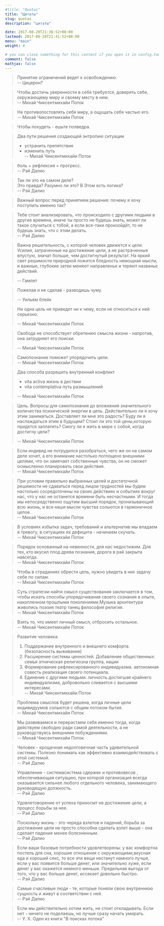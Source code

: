 ```yaml
---
#title: "Quotas"
title: "Цитаты"
slug: quotas
description: "цитаты" 

date: 2017-08-20T21:38:52+08:00
lastmod: 2017-08-28T21:41:52+08:00
menu: "main"
weight: 4

# you can close something for this content if you open it in config.toml.
comment: false
mathjax: false
---
```


> Принятие ограничений ведет к освобождению.  
> -- Цицерон?

> Чтобы достичь уверенности в себя требуется, доверять себе, окружающему миру и своему месту в нем.  
> -- Михай Чиксентмихайи Поток

> Не противопостовлять себя миру, а ощущать себя частью его.  
> -- Михай Чиксентмихайи Поток

> Чтобы похудеть - ешьте полведра.  
>

> Два пути решения создающей энтропию ситуации  
> - устранить препятствие
> - изменить путь  
> -- Михай Чиксентмихайи Поток

> боль + рефлексия = прогресс.  
> -- Рэй Далио

> Так ли это на самом деле?  
> Это правда? Разумно ли это? В Этом есть логика?  
> -- Рэй Далио

> Важный вопрос перед принятием решения: почему я хочу поступить именно так?
> 


> Тебе стоит анализировать, что происходило с другими людьми в другие времена, иначе ты просто не будешь знать, может ли такое случиться с тобой, а если все-таки произойдёт, то не будешь знать, что с этим делать.  
> -- Рэй Далио

> Важна решительность, с которой человек движется к цели. Усилия, затраченные на достижение цели, а не растраченные впустую, значат больше, чем достигнутый результат. На яркий свет решимости природной ложится бледность немощная мысли, и важные, глубокие затеи меняют направленье и теряют названье действий. 
> 
> -- Гамлет

> Пожелав и не сделав - разводишь чуму.  
>
> -- Уильям блейк

> Ни одна цель не приведет ни к чему, если не относиться к ней серьезно.  
>
> -- Михай Чиксентмихайи Поток

> Свобода не способствует обретению смысла жизни - напротив, она затрудняет его поиски.  
>
> -- Михай Чиксентмихайи Поток

> Самопознание поможет упорядочить цели.  
> -- Михай Чиксентмихайи Поток

> Два способа разрешить внутренний конфликт
> - vita activa жизнь в дествии
> - vita contemplativa путь размышлений  
>
> -- Михай Чиксентмихайи Поток

> Цель. Вопросы для самопознания до вложкения значительного количества психической энергии в цель. Действительно ли я хочу этим заниматься. Доставляет ли мне это радость? Буду ли я наслаждаться этим в будущем? Стоит ли это той цены,которую придется заплатить? Смогу ли я жить в мире с собой, когда достигну цели?  
>
> -- Михай Чиксентмихайи Поток

> Если индивид не потрудился разобраться, чего же он на самом деле хочет, а его внимание настолько поглощено внешними целями, что он замечает собственные чувства, он не сможет осмысленно планировать свои действия.  
> -- Михай Чиксентмихайи Поток

> При условии правильно выбранных целей и достаточной решимости не сдаваться перед лицом трудностей мы будем настолько сосредоточены на своих действиях и событиях вокруг нас, что у нас не останется времени быть несчастными. И тогда мы непосредственно ощутим высший порядок, пронизывающий всю жизнь, и все наши мысли чувства сольются в гармоничное целое.  
> -- Михай Чиксентмихайи Поток

> В условиях избытка задач, требований и альтернатив мы впадаем в тревогу, в ситуациях их дефицита - начинаем скучать.  
> -- Михай Чиксентмихайи Поток

> Порядок основанный на невинности, для нас недостижим. Для тех, кто вкусил плод древа познания, дорога в рай закрыта навсегда.  
> -- Михай Чиксентмихайи Поток

> Чтобы в страданиях обрести цель, нужно увидеть в них задачу себе по силам.  
> -- Михай Чиксентмихайи Поток

> Суть стратегии найти смысл существования заключается в том, чтобы искать способы упорядочивания своего сознания в опыте, накопленном прошлыми поколениями.Музыка архитектура живопись поэзия театр танец философия религия.  
> -- Михай Чиксентмихайи Поток

> Взять то, что имеет личный смысл, отбросить остальное.  
> -- Михай Чиксентмихайи Поток
 
> Развитие человека:
> 1. Поддержание внутренного и внешнего комфорта. (безопасность выживание)
> 2. Расширение системы ценностей. Добавление общественных: семья этническая религиозна группа, нации
> 3. Формирование рефлексированного индивидуазма. автономная совесть реализация своего потенциала.
> 4. Единение с другими людьми. личность достигшая крайнего индивидуализма, добровольно сливается с высшими интересами.  
> -- Михай Чиксентмихайи Поток

> Проблема смыслов будет решена, когда личные цели индивидуумов сольются с общим потоком бытия.  
> -- Михай Чиксентмихайи Поток

> Мы развиваемся и перерастаем себя именно тогда, когда действуем свободно ради самой деятельности, а не руководствуясь внешними побуждениями.  
> -- Михай Чиксентмихайи Поток

> Человек - крощечная недолговечная часть удивительной системы. Полезно понимать как эффективно взаимодействовать с этой системой.  
> -- Рэй Далио

> Управление - системасистема сдержек и противовесов , обеспечивающая ситуацию, при которой организация всегда оказывается сильнее любого отдельного человека, занимающего руководящую должность.  
> -- Рэй Далио

> Удовлетоворение от успеха приносмт не достижение цели, а процесс борьбы за нее.  
> -- Рэй Далио

> Поскольку жизнь - это череда взлетов и падений, борьба за достижение цели не просто способна сделать взлет выше - она сделает падение менее болезненным.  
> -- Рэй Далио

 > Если ваши базовые потребности удовлетворены: у вас комфортна постель для сна, хорошие отношения с окружающими,вкусная еда и хороший секс, то все эти вещи нестанут намного лучше, если у вас появится больше денег, или значительно хуже, если денег у вас окажется немного меньше.
> Предельная выгода от того, что у вас больше денег, иссякает довольно быстро.  
> -- Рэй Далио

> Самые счасливые люди - те, которые поняли свою внутреннюю сущность и живут в соответствии с ней.  
> -- Рэй Далио

> Если мы действительно хотим жить, не стоит откладывать. Если нет - ничего не поделаешь, но лучше сразу начать умирать.  
> -- У. Х. Оден из книги "В поисках потока"